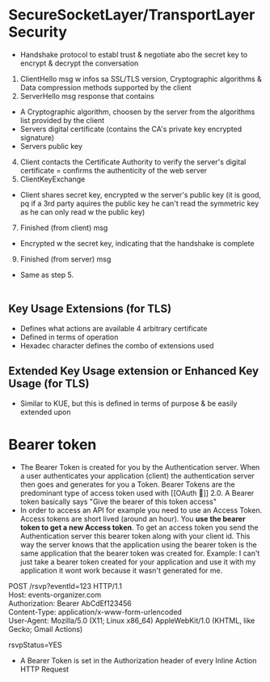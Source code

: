 # SecureSocketLayer/TransportLayerSecurity

-   Handshake protocol to establ trust & negotiate abo the secret key to encrypt & decrypt the conversation

1.  ClientHello msg w infos sa SSL/TLS version, Cryptographic algorithms & Data compression methods supported by the client
2.  ServerHello msg response that contains

-   A Cryptographic algorithm, choosen by the server from the algorithms list provided by the client
-   Servers digital certificate (contains the CA's private key encrypted signature)
-   Servers public key

4.  Client contacts the Certificate Authority to verify the server's digital certificate = confirms the authenticity of the web server
5.  ClientKeyExchange

-   Client shares secret key, encrypted w the server's public key (it is good, pq if a 3rd party aquires the public key he can't read the symmetric key as he can only read w the public key)

7.  Finished (from client) msg

-   Encrypted w the secret key, indicating that the handshake is complete

9.  Finished (from server) msg

-   Same as step 5.  
     

## Key Usage Extensions (for TLS)

-   Defines what actions are available 4 arbitrary certificate
-   Defined in terms of operation
-   Hexadec character defines the combo of extensions used

## Extended Key Usage extension or Enhanced Key Usage (for TLS)

-   Similar to KUE, but this is defined in terms of purpose & be easily extended upon

# Bearer token

- The Bearer Token is created for you by the Authentication server. When a user authenticates your application (client) the authentication server then goes and generates for you a Token. Bearer Tokens are the predominant type of access token used with [[OAuth 🍜]] 2.0. A Bearer token basically says "Give the bearer of this token access"
- In order to access an API for example you need to use an Access Token. Access tokens are short lived (around an hour). You **use the bearer token to get a new Access token**. To get an access token you send the Authentication server this bearer token along with your client id. This way the server knows that the application using the bearer token is the same application that the bearer token was created for. Example: I can't just take a bearer token created for your application and use it with my application it wont work because it wasn't generated for me.

POST /rsvp?eventId=123 HTTP/1.1  
Host: events-organizer.com  
Authorization: Bearer AbCdEf123456  
Content-Type: application/x-www-form-urlencoded  
User-Agent: Mozilla/5.0 (X11; Linux x86_64) AppleWebKit/1.0 (KHTML, like Gecko; Gmail Actions)

rsvpStatus=YES

-   A Bearer Token is set in the Authorization header of every Inline Action HTTP Request